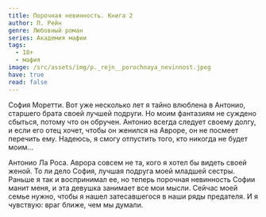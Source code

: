 ```yaml
---
title: Порочная невинность. Книга 2
author: П. Рейн
genre: Любовный роман
series: Академия мафии
tags:
  - 18+
  - мафия
image: /src/assets/img/p._rejn__porochnaya_nevinnost.jpeg
have: true
read: false
---
```

София Моретти. Вот уже несколько лет я тайно влюблена в Антонио, старшего брата своей лучшей подруги. Но моим фантазиям не суждено сбыться, потому что он обручен. Антонио всегда следует своему долгу, и если его отец хочет, чтобы он женился на Авроре, он не посмеет перечить ему. Надеюсь, я смогу отпустить того, кто никогда не будет моим...

Антонио Ла Роса. Аврора совсем не та, кого я хотел бы видеть своей женой. То ли дело София, лучшая подруга моей младшей сестры. Раньше я так и воспринимал ее, но теперь порочная невинность Софии манит меня, и эта девушка занимает все мои мысли. Сейчас моей семье нужно, чтобы я нашел затесавшегося в наши ряды предателя. И я чувствую: враг ближе, чем мы думали.
